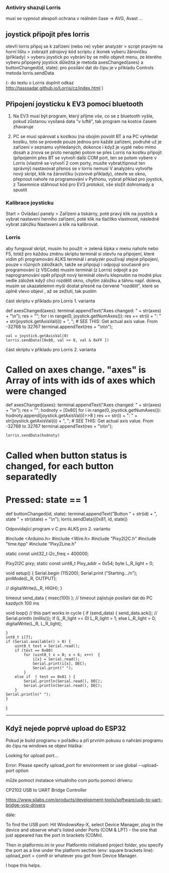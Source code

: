 ### Antiviry shazují Lorris 
musí se vypnout alespoň ochrana v reálném čase -> AVG, Avast ... 

## joystick připojit přes lorris 

otevři lorris
připoj se k zařízení (nebo ne) 
vyber analyzér > script 
pravým na horní lištu > zobrazit zdrojový kód scriptu 
z ikonek vyberu žárovičku (příklady) > vyberu joystick 
po vybrání by se mělo objevit menu, ze kterého vyberu připojený joystick 
důležitá je metoda  axesChanged(axes) a buttonChanged(id, state):
pro posílání dat  do čipu je v příkladu Controls metoda lorris.sendData

(- do textu o Lorris doplnit odkaz http://tasssadar.github.io/Lorris/cz/index.html ) 

## Připojení joysticku k EV3 pomocí bluetooth 

1. Na EV3 musí být program, který přijme vše, co se z bluetooth vyšle, 
pokud zůstanou vysílaná data "v luftě", tak program na kostce časem zhavaruje 

2. PC se musí spárovat s kostkou (na obojím povolit BT a na PC vyhledat kostku, 
toto se provede pouze jednou pro každé zařízení, podruhé už je zařízení v seznamu 
vyhledaných, dokonce i když je vyplé nebo mimo dosah a znova se proto nenajde)
potom se přes Lorris na kostku připojit (připojením přes BT se  vytvoří další COM port, 
ten se potom vybere v Lorris (vlastně se vytvoří 2 com porty, musíte vybrat/tipnout ten správný) 
nastavovat přenos se v lorris nemusí 
V analyzéru vytvořte nový skript, klik na žárovičku (vzorové příklady), otevře se okno, 
přepnout nahoře na programování v Pythonu, vybrat příklad pro joystick, 
z Tasemnice stáhnout kód pro EV3 protokol, 
vše složit dohromady a spustit 


### Kalibrace joysticku
Start > Ovládací panely > Zařízení a tiskárny, 
poté pravý klik na joystick a vybrat nastavení herního zařízení, 
poté klik na tlačítko vlastnosti, následně vybrat záložku Nastavení a klik na kalibrovat.


### Lorris 
aby fungoval skript, musím ho použít -> zelená šipka v menu nahoře nebo F5, totéž pro každou změnu skriptu 
terminál si otevřu na připojení, které vidím při programování ALKS 
terminál i analyzér používají stejné připojení, pouze v různých záložkách, takže se připojují i odpojují současně 
pro programování (z VSCode) musím terminál (z Lorris) odpojit a po naprogramování opět připojit 
nový terminál otevřu klepnutím na modré plus vedle záložek 
když chci rozdělit okno, chytím záložku a táhnu např. doleva, musím se ukazatelemm myši dostat přesně 
na červené "rozdělit", které se úplně vlevo objeví , až se zežlutí, tak pustím 

část skriptu v příkladu pro Lorris 1. varianta

def axesChanged(axes):
    terminal.appendText("Axes changed: " + str(axes) + "\n");
    res = "";
    for i in range(0, joystick.getNumAxes()):
        res += str(i) + ": " + str(joystick.getAxisVal(i)) + ", "; # SEE THIS: Get actual axis value. From -32768 to 32767
    terminal.appendText(res + "\n\n");
    
    val = joystick.getAxisVal(0)
    lorris.sendData([0x80, val >> 8, val & 0xFF ]) 
    
část skriptu v příkladu pro Lorris 2. varianta

# Called on axes change. "axes" is Array of ints with ids of axes which were changed
def axesChanged(axes):
    terminal.appendText("Axes changed: " + str(axes) + "\n");
    res = "";
    hodnoty = [0x80]
    for i in range(0, joystick.getNumAxes()):
        hodnoty.append(joystick.getAxisVal(i)>>8 )
        res += str(i) + ": " + str(joystick.getAxisVal(i)) + ", "; # SEE THIS: Get actual axis value. From -32768 to 32767
    terminal.appendText(res + "\n\n");
    
    lorris.sendData(hodnoty) 

# Called when button status is changed, for each button separatedly
# Pressed: state == 1
def buttonChanged(id, state):
    terminal.appendText("Button " + str(id) + ", state " + str(state) + "\n");
    lorris.sendData([0x81, id, state]) 
    
Odpovídající program v C pro ALKS pro 2. variantu 

#include <Arduino.h>
#include <Wire.h>
#include "Pixy2I2C.h"
#include "time.hpp"
#include "Pixy2Line.h"

static const uint32_t i2c_freq = 400000;

Pixy2I2C pixy;
static const uint8_t Pixy_addr = 0x54;
byte L_R_light = 0; 

void setup() {
    Serial.begin (115200);
    Serial.print ("Starting.../n");
    pinMode(L_R, OUTPUT); 

   // digitalWrite(L_R, HIGH);
}

 timeout send_data { msec(100) }; // timeout zajistuje posilani dat do PC kazdych 100 ms

void loop() // this part works in cycle 
{
    if (send_data) {
        send_data.ack();
        // Serial.println (millis());
        if (L_R_light == 0) L_R_light = 1; else  L_R_light = 0;
        digitalWrite(L_R, L_R_light); 
        
    }
    int8_t i[7];
    if (Serial.available() > 0) {
        uint8_t test = Serial.read();
        if (test == 0x80) 
            for (uint8_t x = 0; x < 6; x++)  {
                i[x] = Serial.read();
                Serial.print(i[x], DEC);
                Serial.print(" ");
            }
        else if  ( test == 0x81 ) {
            Serial.println(Serial.read(), DEC);
            Serial.println(Serial.read(), DEC);
        } 
    Serial.println(" ");
    }  
}

-------------------------------------------------------------------
## Když nejede poprvé upload do ESP32

Pokud je build programu v pořádku a při prvním pokusu o nahrání programu do čipu na windows se objeví hláška: 

Looking for upload port…

Error: Please specify upload_port for environment or use global --upload-port option

může pomoct instalace virtuálního com portu pomocí driveru:  

CP2102 USB to UART Bridge Controller

https://www.silabs.com/products/development-tools/software/usb-to-uart-bridge-vcp-drivers 

dále: 

To find the USB port: Hit WindowsKey-X, select Device Manager, plug in the device and observe what's listed under Ports (COM & LPT) - the one that just appeared has the port in brackets (COMn).

Then in platformio.ini in your PlatformIo initialised project folder, you specify the port as a line under the platform section (env: square brackets line): upload_port = com9 or whatever you got from Device Manager.

I hope this helps.
